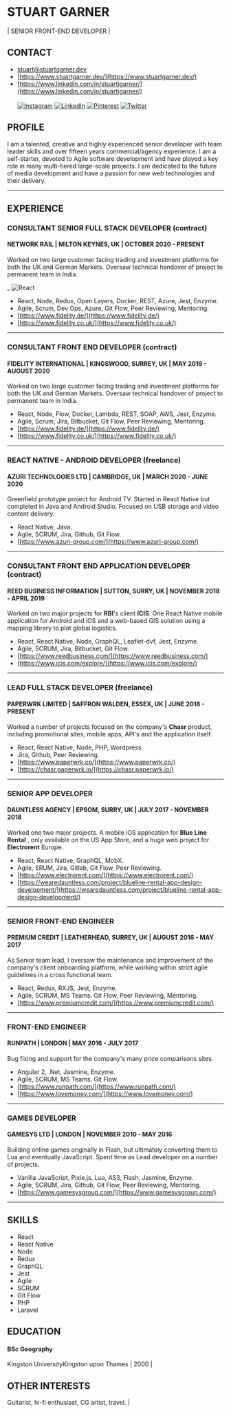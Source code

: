 # STUART GARNER

| SENIOR FRONT-END DEVELOPER |

## **CONTACT**

- stuart@stuartgarner.dev
- [https://www.stuartgarner.dev/](https://www.stuartgarner.dev/)
- [https://www.linkedin.com/in/stuartjgarner/](https://www.linkedin.com/in/stuartjgarner/)<br/><br/>
[![Instagram](https://img.shields.io/badge/Instagram-%23E4405F.svg?style=for-the-badge&logo=Instagram&logoColor=white)](https://instagram.com/stuart__garner) [![LinkedIn](https://img.shields.io/badge/LinkedIn-%230077B5.svg?style=for-the-badge&logo=linkedin&logoColor=white)](https://linkedin.com/in/stuartjgarner) [![Pinterest](https://img.shields.io/badge/Pinterest-%23E60023.svg?style=for-the-badge&logo=Pinterest&logoColor=white)](https://pinterest.com/@stuartgarner51) [![Twitter](https://img.shields.io/badge/Twitter-%231DA1F2.svg?style=for-the-badge&logo=Twitter&logoColor=white)](https://twitter.com/@stuartg5150) 

## **PROFILE**

I am a talented, creative and highly experienced senior developer with team leader skills and over fifteen years commercial/agency experience. I am a self-starter, devoted to Agile software development and have played a key role in many multi-tiered large-scale projects. I am dedicated to the future of media development and have a passion for new web technologies and their delivery.

---

## **EXPERIENCE**

### **CONSULTANT SENIOR FULL STACK DEVELOPER (contract)**

#### **NETWORK RAIL | MILTON KEYNES, UK | OCTOBER 2020 - PRESENT**

Worked on two large customer facing trading and investment platforms for both the UK and German Markets. Oversaw technical handover of project to permanent team in India.

_ ![React](https://img.shields.io/badge/React?style=for-the-badge&logo=react&logoColor=white)
- React, Node, Redux, Open Layers, Docker, REST, Azure, Jest, Enzyme.
- Agile, Scrum, Dev Ops, Azure, Git Flow, Peer Reviewing, Mentoring.
- [https://www.fidelity.de/](https://www.fidelity.de/)
- [https://www.fidelity.co.uk/](https://www.fidelity.co.uk/)

---

### **CONSULTANT FRONT END DEVELOPER (contract)**

#### **FIDELITY INTERNATIONAL | KINGSWOOD, SURREY, UK | MAY 2019 - AUGUST 2020**

Worked on two large customer facing trading and investment platforms for both the UK and German Markets. Oversaw technical handover of project to permanent team in India.

- React, Node, Flow, Docker, Lambda, REST, SOAP, AWS, Jest, Enzyme.
- Agile, Scrum, Jira, Bitbucket, Git Flow, Peer Reviewing, Mentoring.
- [https://www.fidelity.de/](https://www.fidelity.de/)
- [https://www.fidelity.co.uk/](https://www.fidelity.co.uk/)

---

### **REACT NATIVE - ANDROID DEVELOPER (freelance)**

#### **AZURI TECHNOLOGIES LTD | CAMBRIDGE, UK | MARCH 2020 - JUNE 2020**

Greenfield prototype project for Android TV. Started in React Native but completed in Java and Android Studio. Focused on USB storage and video content delivery.

- React Native, Java.
- Agile, SCRUM, Jira, Github, Git Flow.
- [https://www.azuri-group.com/](https://www.azuri-group.com/)

---

### **CONSULTANT FRONT END APPLICATION DEVELOPER (contract)**

#### **REED BUSINESS INFORMATION | SUTTON, SURRY, UK | NOVEMBER 2018 - APRIL 2019**

Worked on two major projects for **RBI**&#39;s client **ICIS**. One React Native mobile application for Android and iOS and a web-based GIS solution using a mapping library to plot global logistics.

- React, React Native, Node, GraphQL, Leaflet-dvf, Jest, Enzyme.
- Agile, SCRUM, Jira, Bitbucket, Git Flow.
- [https://www.reedbusiness.com/](https://www.reedbusiness.com/)
- [https://www.icis.com/explore/](https://www.icis.com/explore/)

---

### **LEAD FULL STACK DEVELOPER (freelance)**

#### **PAPERWRK LIMITED | SAFFRON WALDEN, ESSEX, UK | JUNE 2018 - PRESENT**

Worked a number of projects focused on the company&#39;s **Chasr** product, including promotional sites, mobile apps, API&#39;s and the application itself.

- React, React Native, Node, PHP, Wordpress.
- Jira, Github, Peer Reviewing.
- [https://www.paperwrk.co/](https://www.paperwrk.co/)
- [https://chasr.paperwrk.io/](https://chasr.paperwrk.io/)

---

### **SENIOR APP DEVELOPER**

#### **DAUNTLESS AGENCY | EPSOM, SURRY, UK | JULY 2017 - NOVEMBER 2018**

Worked one two major projects. A mobile iOS application for **Blue Line Rental** , only available on the US App Store, and a huge web project for **Electrorent** Europe.

- React, React Native, GraphQL, MobX.
- Agile, SRUM, Jira, Gitlab, Git Flow, Peer Reviewing.
- [https://www.electrorent.com/](https://www.electrorent.com/)
- [https://wearedauntless.com/project/blueline-rental-app-design-development/](https://wearedauntless.com/project/blueline-rental-app-design-development/)

---

### **SENIOR FRONT-END ENGINEER**

#### **PREMIUM CREDIT | LEATHERHEAD, SURREY, UK | AUGUST 2016 - MAY 2017**

As Senior team lead, I oversaw the maintenance and improvement of the company&#39;s client onboarding platform, while working within strict agile guidelines in a cross functional team.

- React, Redux, RXJS, Jest, Enzyme.
- Agile, SCRUM, MS Teams. Git Flow, Peer Reviewing, Mentoring.
- [https://www.premiumcredit.com/](https://www.premiumcredit.com/)

---

### **FRONT-END ENGINEER**

#### **RUNPATH | LONDON | MAY 2016 - JULY 2017**

Bug fixing and support for the company&#39;s many price comparisons sites.

- Angular 2, .Net, Jasmine, Enzyme.
- Agile, SCRUM, MS Teams. Git Flow.
- [https://www.runpath.com/](https://www.runpath.com/)
- [https://www.lovemoney.com/](https://www.lovemoney.com/)

---

### **GAMES DEVELOPER**

#### **GAMESYS LTD | LONDON | NOVEMBER 2010 - MAY 2016**

Building online games originally in Flash, but ultimately converting them to Lua and eventually JavaScript. Spent time as Lead developer on a number of projects.

- Vanilla JavaScript, Pixie.js, Lua, AS3, Flash, Jasmine, Enzyme.
- Agile, SCRUM, Jira, Github, Git Flow, Peer Reviewing, Mentoring.
- [https://www.gamesysgroup.com/](https://www.gamesysgroup.com/)

---

## **SKILLS**

- React
- React Native
- Node
- Redux
- GraphQL
- Jest
- Agile
- SCRUM
- Git Flow
- PHP
- Laravel

## **EDUCATION**

#### BSc Geography

Kingston UniversityKingston upon Thames | 2000 |

## **OTHER INTERESTS**

Guitarist, hi-fi enthusiast, CG artist, travel. |
